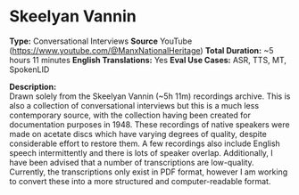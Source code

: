 # Skeelyan Vannin
**Type:** Conversational Interviews
**Source** YouTube (https://www.youtube.com/@ManxNationalHeritage)
**Total Duration:** ~5 hours 11 minutes
**English Translations:** Yes 
**Eval Use Cases:** ASR, TTS, MT, SpokenLID

**Description:**  
Drawn solely from the Skeelyan Vannin (~5h 11m) recordings archive. This is also a collection of conversational interviews but this is a much less contemporary source, with the collection having been created for documentation purposes in 1948. These recordings of native speakers were made on acetate discs which have varying degrees of quality, despite considerable effort to restore them. A few recordings also include English speech intermittently and there is lots of speaker overlap. Additionally, I have been advised that a number of transcriptions are low-quality. Currently, the transcriptions only exist in PDF format, however I am working to convert these into a more structured and computer-readable format.